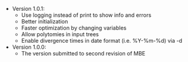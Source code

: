 * Version 1.0.1:
    * Use logging instead of print to show info and errors
    * Better initialization
    * Faster optimization by changing variables
    * Allow polytomies in input trees
    * Enable divergence times in date format (i.e. %Y-%m-%d) via -d
* Version 1.0.0:
    * The version submitted to second revision of MBE
